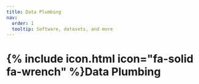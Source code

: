 ```yaml
---
title: Data Plumbing
nav:
  order: 1
  tooltip: Software, datasets, and more
---
```


# {% include icon.html icon="fa-solid fa-wrench" %}Data Plumbing
